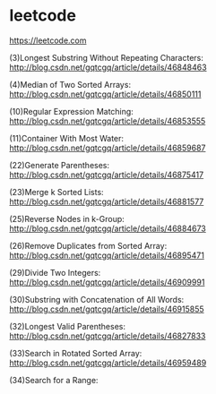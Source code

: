 # leetcode
https://leetcode.com

(3)Longest Substring Without Repeating Characters: http://blog.csdn.net/gqtcgq/article/details/46848463

(4)Median of Two Sorted Arrays: http://blog.csdn.net/gqtcgq/article/details/46850111

(10)Regular Expression Matching: http://blog.csdn.net/gqtcgq/article/details/46853555

(11)Container With Most Water: http://blog.csdn.net/gqtcgq/article/details/46859687

(22)Generate Parentheses: http://blog.csdn.net/gqtcgq/article/details/46875417

(23)Merge k Sorted Lists: http://blog.csdn.net/gqtcgq/article/details/46881577

(25)Reverse Nodes in k-Group: http://blog.csdn.net/gqtcgq/article/details/46884673

(26)Remove Duplicates from Sorted Array: http://blog.csdn.net/gqtcgq/article/details/46895471

(29)Divide Two Integers: http://blog.csdn.net/gqtcgq/article/details/46909991

(30)Substring with Concatenation of All Words: http://blog.csdn.net/gqtcgq/article/details/46915855

(32)Longest Valid Parentheses: http://blog.csdn.net/gqtcgq/article/details/46827833

(33)Search in Rotated Sorted Array: http://blog.csdn.net/gqtcgq/article/details/46959489

(34)Search for a Range: 